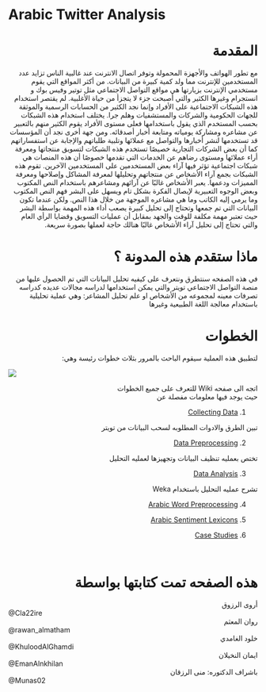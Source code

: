 # Arabic Twitter Analysis

# <div dir="rtl"> المقدمة </div>

<div dir="rtl"> 
مع تطور الهواتف والأجهزة المحمولة وتوفر اتصال الانترنت عند غالبية الناس تزايد عدد المستخدمين للإنترنت مما ولد كمية كبيرة من البيانات. من أكثر المواقع التي يقوم مستخدمي الإنترنت بزيارتها هي مواقع التواصل الاجتماعي مثل توتير وفيس بوك و انستجرام وغيرها الكثير والتي أصبحت جزء لا يتجزأ من حياة الأغلبية. لم يقتصر استخدام هذه الشبكات الاجتماعية على الأفراد وإنما نجد الكثير من الحسابات الرسمية والموثقة للجهات الحكومية والشركات والمستشفيات وهلم جرا. يختلف استخدام هذه الشبكات بحسب المستخدم الذي يقول باستخدامها فعلى مستوى الأفراد يقوم الكثير منهم بالتعبير عن مشاعره ومشاركة يومياته ومتابعة أخبار أصدقائه. ومن جهة أخرى نجد أن المؤسسات قد تستخدمها لنشر أخبارها والتواصل مع عملائها وتلبية طلباتهم والإجابة عن استفساراتهم كما أن بعض الشركات التجارية خصيصًا تستخدم هذه الشبكات لتسويق منتجاتها ومعرفة أراء عملائها ومستوى رضاهم عن الخدمات التي تقدمها خصوصًا أن هذه المنصات هي شبكات اجتماعية تؤثر فيها آراء بعض المستخدمين على المستخدمين الآخرين. تقوم هذه الشبكات بجمع آراء الأشخاص عن منتجاتهم وتحليلها لمعرفة المشاكل وإصلاحها ومعرفة المميزات ودعمها.  يعبر الأشخاص غالبًا عن آرائهم ومشاعرهم باستخدام النص المكتوب وبعض الوجوه التعبيرية لإيصال الفكرة بشكل تام ويسهل على البشر فهم النص المكتوب وما يرمي إليه الكاتب وما هي مشاعره الموجهة من خلال هذا النص. ولكن عندما تكون البيانات التي تم جمعها وتحتاج إلى تحليل كبيرة يصعب أداء هذه المهمة بواسطة البشر حيث تعتبر مهمة مكلفة للوقت والجهد بمقابل أن عمليات التسويق وقضايا الرأي العام والتي تحتاج إلى تحليل آراء الأشخاص غالبًا هنالك حاجة لعملها بصورة سريعة. 
  </div>
  
# <div dir="rtl"> ماذا ستقدم هذه المدونة ؟ </div>
<div dir="rtl"> 
في هذه الصفحه سنتطرق ونتعرف على كيفيه تحليل البيانات التي تم الحصول عليها من منصة التواصل الاجتماعي تويتر
  والتي يمكن استخدامها لدراسه مجالات عديده كدراسه تصرفات معينه لمجموعه من الأشخاص او علم تحليل المشاعر: وهي عملية تحليلية باستخدام  معالجة اللغة الطبيعية وغيرها  </div>
  
  # <div dir="rtl"> الخطوات </div>
  <div dir="rtl"> 
  لتطبيق هذه العملية سيقوم الباحث بالمرور بثلاث خطوات رئيسة وهي:
</div>  


![](https://i.imgur.com/BzZB9bS.png)
  <div dir="rtl"> 
  اتجه الى صفحه Wiki للتعرف على جميع الخطوات 
  <br>
  حيث يوجد فيها معلومات مفصلة عن 
  <br>
  
1. [Collecting Data](https://github.com/ArwaAlrazooq/Arabic-twitter-analysis/wiki/Collecting-Data) 

تبين الطرق والادوات المطلوبه لسحب البيانات من تويتر

2. [Data Preprocessing](https://github.com/ArwaAlrazooq/Arabic-twitter-analysis/wiki/Twitter-Data-Preprocessing)  

تختص بعمليه تنظيف البيانات وتجهيزها لعمليه التحليل

3. [Data Analysis](https://github.com/ArwaAlrazooq/Arabic-twitter-analysis/wiki/Data-Analysis)  

تشرح عمليه التحليل باستخدام Weka

4.  [Arabic Word Preprocessing](https://github.com/ArwaAlrazooq/Arabic-twitter-analysis/wiki/Arabic-Word-Preprocessing)

5. [Arabic Sentiment Lexicons](https://github.com/ArwaAlrazooq/Arabic-twitter-analysis/wiki/Arabic-Sentiment-Lexicons)

6. [Case Studies](https://github.com/ArwaAlrazooq/Arabic-twitter-analysis/wiki/Case-Studies)

<br>


</div>  

  # <div dir="rtl"> هذه الصفحه تمت كتابتها بواسطة </div>
<div dir="rtl"> أروى الرزوق </div> @Cla22ire <br>
<div dir="rtl"> روان المعثم </div> @rawan_almatham <br>
<div dir="rtl"> خلود الغامدي </div> @KhuloodAlGhamdi <br>
<div dir="rtl"> ايمان النخيلان </div> @EmanAlnkhilan  <br>
<div dir="rtl"> باشراف الدكتوره: منى الرزقان </div> @Munas02 <br>
